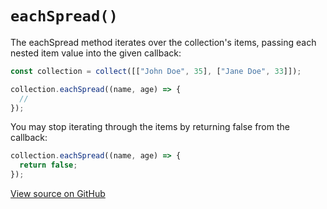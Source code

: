 # `eachSpread()`

The eachSpread method iterates over the collection's items, passing each nested item value into the given callback:

```js
const collection = collect([["John Doe", 35], ["Jane Doe", 33]]);

collection.eachSpread((name, age) => {
  //
});
```

You may stop iterating through the items by returning false from the callback:

```js
collection.eachSpread((name, age) => {
  return false;
});
```




[View source on GitHub](https://github.com/ecrmnn/collect.js/blob/master/src/methods/eachSpread.js)
